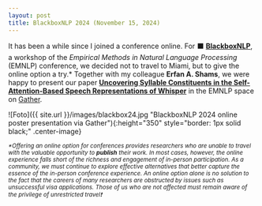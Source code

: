 ```yaml
---
layout: post
title: BlackboxNLP 2024 (November 15, 2024)
---
```


It has been a while since I joined a conference online. For &#11035; <a href="https://blackboxnlp.github.io/" target="_blank" 
rel="noopener"><strong>BlackboxNLP</strong></a>, a workshop of the <i>Empirical Methods in Natural Language Processing</i>
(EMNLP) conference, we decided not to travel to Miami, but to give the online option a try.* Together with my colleague <strong>Erfan A. Shams</strong>, we were happy to present our paper <strong><a href="https://aclanthology.org/2024.blackboxnlp-1.16.pdf" 
target="_blank" rel="noopener">Uncovering Syllable Constituents in the Self-Attention-Based Speech Representations of Whisper</a></strong> in the EMNLP space on <a href="https://www.gather.town//" target="_blank" rel="noopener">Gather</a>.

![Foto]({{ site.url }}/images/blackbox24.jpg "BlackboxNLP 2024 online poster presentation via Gather"){:height="350" style="border: 1px solid black;" .center-image}

<i><small>*Offering an online option for conferences provides researchers who are unable to travel with the valuable opportunity to <strong>publish</strong> their work. In most cases, however, the online experience falls short of the richness and engagement of in-person participation. As a community, we must continue to explore effective alternatives that better capture the essence of the in-person conference experience. An online option alone is no solution to the fact that the careers of many researchers are obstructed by issues such as unsuccessful visa applications. Those of us who are not affected must remain aware of the privilege of unrestricted travel&#10071;</small></i>
